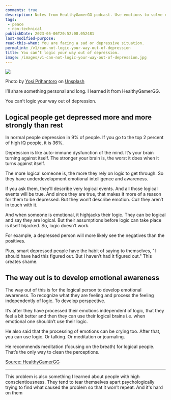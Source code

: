 ```yaml
---
comments: true
description: Notes from HealthyGamerGG podcast. Use emotions to solve emotional problems first only then apply logic. (Pathos first; Logos later).
tags:
 - peace
 - non-technical
publishDate: 2023-05-06T20:52:08.052481
last-modified-purpose:
read-this-when: You are facing a sad or depressive situation.
permalink: /v1/can-not-logic-your-way-out-of-depression
title: You can’t logic your way out of depression.
image: /images/v1-can-not-logic-your-way-out-of-depression.jpg
---
```


![](/images/v1-can-not-logic-your-way-out-of-depression.jpg)

Photo by <a href="https://unsplash.com/@yosipri?utm_source=unsplash&utm_medium=referral&utm_content=creditCopyText">Yosi Prihantoro</a> on <a href="https://unsplash.com/s/photos/depression?utm_source=unsplash&utm_medium=referral&utm_content=creditCopyText">Unsplash</a>

I’ll share something personal and long. I learned it from HealthyGamerGG.

You can’t logic your way out of depression.

## Logical people get depressed more and more strongly than rest

In normal people depression in 9% of people. If you go to the top 2 percent of high IQ people, it is 36%.

Depression is like auto-immune dysfunction of the mind. It’s your brain turning against itself. The stronger your brain is, the worst it does when it turns against itself.

The more logical someone is, the more they rely on logic to get through. So they have underdevelopment emotional intelligence and awareness.

If you ask them, they’ll describe very logical events. And all those logical events will be true. And since they are true, that makes it more of a reason for them to be depressed. But they won’t describe emotion. Cuz they aren’t in touch with it.

And when someone is emotional, it highjacks their logic. They can be logical and say they are logical. But their assumptions before logic can take place is itself hijacked. So, logic doesn’t work.

For example, a depressed person will more likely see the negatives than the positives.

Plus, smart depressed people have the habit of saying to themselves, "I should have had this figured out. But I haven’t had it figured out." This creates shame.

## The way out is to develop emotional awareness

The way out of this is for the logical person to develop emotional awareness. To recognize what they are feeling and process the feeling independently of logic. To develop perspective.

It’s after they have processed their emotions independent of logic, that they feel a bit better and then they can use their logical brains i.e. when emotional one shouldn’t use their logic.

He also said that the processing of emotions can be crying too. After that, you can use logic. Or talking. Or meditation or journaling.

He recommends meditation (focusing on the breath) for logical people. That’s the only way to clean the perceptions.


[Source: HealthyGamerGG](https://www.youtube.com/watch?v=PmGIwRvcIrg)

***

This problem is also something I learned about people with high conscientiousness.  They tend to tear themselves apart psychologically trying to find what caused the problem so that it won’t repeat. And it's hard on them
